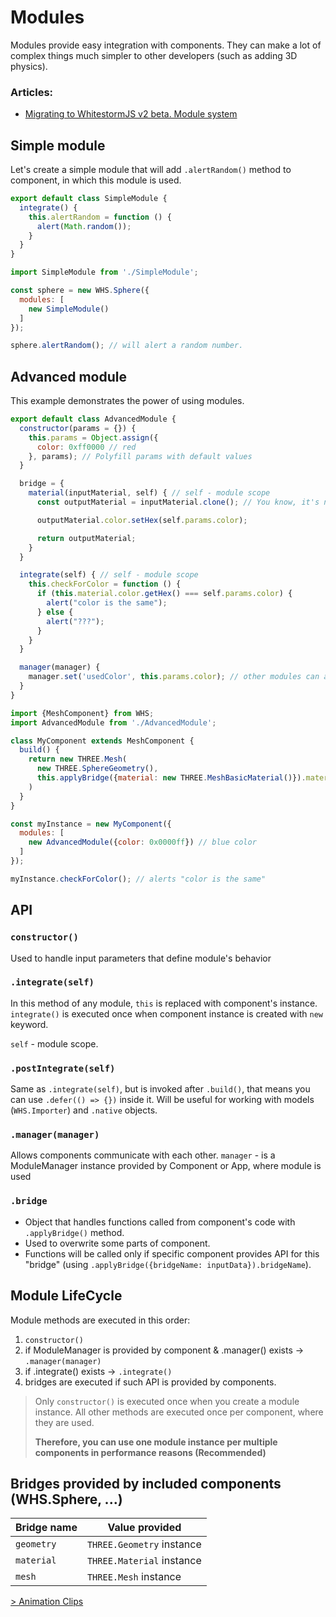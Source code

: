 # Modules

Modules provide easy integration with components. They can make a lot of complex things much simpler to other developers (such as adding 3D physics).

### Articles:

- [Migrating to WhitestormJS v2 beta. Module system](https://hackernoon.com/migrating-to-whitestormjs-v2-beta-module-system-2eeaeda08a80)

## Simple module

Let's create a simple module that will add `.alertRandom()` method to component, in which this module is used.

```js
export default class SimpleModule {
  integrate() {
    this.alertRandom = function () {
      alert(Math.random());
    }
  }
}
```

```js
import SimpleModule from './SimpleModule';

const sphere = new WHS.Sphere({
  modules: [
    new SimpleModule()
  ]
});

sphere.alertRandom(); // will alert a random number.
```

## Advanced module

This example demonstrates the power of using modules.

```js
export default class AdvancedModule {
  constructor(params = {}) {
    this.params = Object.assign({
      color: 0xff0000 // red
    }, params); // Polyfill params with default values
  }

  bridge = {
    material(inputMaterial, self) { // self - module scope
      const outputMaterial = inputMaterial.clone(); // You know, it's not required

      outputMaterial.color.setHex(self.params.color);

      return outputMaterial;
    }
  }

  integrate(self) { // self - module scope
    this.checkForColor = function () {
      if (this.material.color.getHex() === self.params.color) {
        alert("color is the same");
      } else {
        alert("???");
      }
    }
  }

  manager(manager) {
    manager.set('usedColor', this.params.color); // other modules can access this
  }
}
```

```js
import {MeshComponent} from WHS;
import AdvancedModule from './AdvancedModule';

class MyComponent extends MeshComponent {
  build() {
    return new THREE.Mesh(
      new THREE.SphereGeometry(),
      this.applyBridge({material: new THREE.MeshBasicMaterial()}).material
    )
  }
}

const myInstance = new MyComponent({
  modules: [
    new AdvancedModule({color: 0x0000ff}) // blue color
  ]
});

myInstance.checkForColor(); // alerts "color is the same"
```

## API

### `constructor()`

Used to handle input parameters that define module's behavior


### `.integrate(self)`

In this method of any module, `this` is replaced with component's instance.
`integrate()` is executed once when component instance is created with `new` keyword.

`self` - module scope.


### `.postIntegrate(self)`

Same as `.integrate(self)`, but is invoked after `.build()`, that means you can use `.defer(() => {})` inside it.
Will be useful for working with models (`WHS.Importer`) and `.native` objects.

### `.manager(manager)`

Allows components communicate with each other.
`manager` - is a ModuleManager instance provided by Component or App, where module is used

### `.bridge`

- Object that handles functions called from component's code with `.applyBridge()` method.
- Used to overwrite some parts of component.
- Functions will be called only if specific component provides API for this "bridge" (using `.applyBridge({bridgeName: inputData}).bridgeName`).

## Module LifeCycle

Module methods are executed in this order:
1. `constructor()`
2. if ModuleManager is provided by component & .manager() exists -> `.manager(manager)`
3. if .integrate() exists ->  `.integrate()`
4. bridges are executed if such API is provided by components.

> Only `constructor()` is executed once when you create a module instance. All other methods are executed once per component, where they are used.
>
> **Therefore, you can use one module instance per multiple components in performance reasons (Recommended)**

## Bridges provided by included components (WHS.Sphere, ...)

| Bridge name | Value provided |
| ----------- | -------------- |
| `geometry`  | `THREE.Geometry` instance |
| `material`  | `THREE.Material` instance |
| `mesh`      | `THREE.Mesh` instance |


[> Animation Clips](Animation%20Clips.md)
